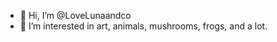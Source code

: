 - 👋 Hi, I’m @LoveLunaandco
- 👀 I’m interested in art, animals, mushrooms, frogs, and a lot.



<!---
LoveLunaandco/LoveLunaandco is a ✨ special ✨ repository because its `README.md` (this file) appears on your GitHub profile.
You can click the Preview link to take a look at your changes.
--->
